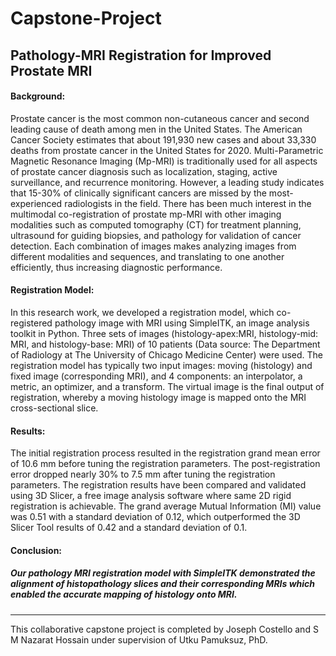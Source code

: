 # Capstone-Project


## Pathology-MRI Registration for Improved Prostate MRI

#### Background: 
Prostate cancer is the most common non-cutaneous cancer and second leading cause of death among men in the United States. The American Cancer Society estimates that about 191,930 new cases and about 33,330 deaths from prostate cancer in the United States for 2020. Multi-Parametric Magnetic Resonance Imaging (Mp-MRI) is traditionally used for all aspects of prostate cancer diagnosis such as localization, staging, active surveillance, and recurrence monitoring. However, a leading study indicates that 15-30% of clinically significant cancers are missed by the most-experienced radiologists in the field. There has been much interest in the multimodal co-registration of prostate mp-MRI with other imaging modalities such as computed tomography (CT) for treatment planning, ultrasound for guiding biopsies, and pathology for validation of cancer detection. Each combination of images makes analyzing images from different modalities and sequences, and translating to one another efficiently, thus increasing diagnostic performance.


#### Registration Model: 
In this research work, we developed a registration model, which co-registered pathology image with MRI using SimpleITK, an image analysis toolkit in Python. Three sets of images (histology-apex:MRI, histology-mid: MRI, and histology-base: MRI) of 10 patients (Data source: The Department of Radiology at The University of Chicago Medicine Center) were used.  The registration model has typically two input images: moving (histology) and fixed image (corresponding MRI), and 4 components: an interpolator, a metric, an optimizer, and a transform. The virtual image is the final output of registration, whereby a moving histology image is mapped onto the MRI cross-sectional slice. 

#### Results: 
The initial registration process resulted in the registration grand mean error of 10.6 mm before tuning the registration parameters. The post-registration error dropped nearly 30% to 7.5 mm after tuning the registration parameters.  The registration results have been compared and validated using 3D Slicer, a free image analysis software where same 2D rigid registration is achievable. The grand average Mutual Information (MI) value was 0.51 with a standard deviation of 0.12, which outperformed the 3D Slicer Tool results of 0.42 and a standard deviation of 0.1. 

#### Conclusion:
##### Our pathology MRI registration model with SimpleITK demonstrated the alignment of histopathology slices and their corresponding MRIs which enabled the accurate mapping of histology onto MRI. 
------------------------------------------------------------------------------------------------------------------
This collaborative capstone project is completed by Joseph Costello and S M Nazarat Hossain under supervision of Utku Pamuksuz, PhD. 
